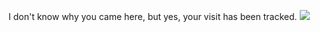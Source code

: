 I don't know why you came here, but yes, your visit has been tracked.
![](https://komarev.com/ghpvc/?username=imyangmo)
